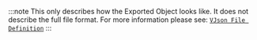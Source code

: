 :::note
This only describes how the Exported Object looks like. It does not describe the
full file format. For more information please see: [`VJson File Definition`](/Mod-Loader/internals-deep-dive/reference/vjson/overview)
:::
